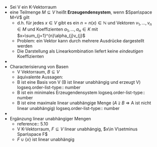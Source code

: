 - Sei V ein K-Vektorraum
- eine Teilmenge $M\subseteq V$ heißt **Erzeugendensystem**, wenn $Span\space M=V$ gilt
	- d.h. für jedes $x\in V$ gibt es ein $n=n(x)\in\mathbb{N}$ und Vektoren $v_1,...,v_{n}\in M$ und Koeffizienten $\alpha_1,...,\alpha_{n}\in K$ mit $x=\sum_{j=1}^{n}\alpha_{j}v_{j}$
	- Problem: ein Vektor kann durch mehrere Ausdrücke dargestellt werden
	- Die Darstellung als Linearkombination liefert keine *eindeutigen* Koeffizienten
-
- Characterisierung von Basen
	- V Vektorraum, $B\subseteq V$
	- äquivalente Aussagen:
	- B ist eine Basis von V (B ist linear unabhängig und erzeugt V)
	  logseq.order-list-type:: number
	- B ist ein minimales Erzeugendensystem
	  logseq.order-list-type:: number
	- B ist eine maximale linear unabhängige Menge ($A\supsetneqq B$ => A ist nicht linear unabhängig)
	  logseq.order-list-type:: number
-
- Ergänzung linear unabhängiger Mengen
	- reference:: 5.10
	- V K-Vektorraum, $F\subseteq V$ linear unabhängig, $x\in V\setminus Span\space F$
	- $F\cup\lbrace x\rbrace$ ist linear unabhängig